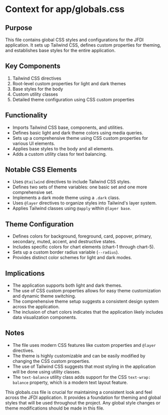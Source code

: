 # Context for app/globals.css

## Purpose
This file contains global CSS styles and configurations for the JFDI application. It sets up Tailwind CSS, defines custom properties for theming, and establishes base styles for the entire application.

## Key Components
1. Tailwind CSS directives
2. Root-level custom properties for light and dark themes
3. Base styles for the body
4. Custom utility classes
5. Detailed theme configuration using CSS custom properties

## Functionality
- Imports Tailwind CSS base, components, and utilities.
- Defines basic light and dark theme colors using media queries.
- Sets up a comprehensive theme using CSS custom properties for various UI elements.
- Applies base styles to the body and all elements.
- Adds a custom utility class for text balancing.

## Notable CSS Elements
- Uses `@tailwind` directives to include Tailwind CSS styles.
- Defines two sets of theme variables: one basic set and one more comprehensive set.
- Implements a dark mode theme using a `.dark` class.
- Uses `@layer` directives to organize styles into Tailwind's layer system.
- Applies Tailwind classes using `@apply` within `@layer base`.

## Theme Configuration
- Defines colors for background, foreground, card, popover, primary, secondary, muted, accent, and destructive states.
- Includes specific colors for chart elements (chart-1 through chart-5).
- Sets up a custom border radius variable (`--radius`).
- Provides distinct color schemes for light and dark modes.

## Implications
- The application supports both light and dark themes.
- The use of CSS custom properties allows for easy theme customization and dynamic theme switching.
- The comprehensive theme setup suggests a consistent design system across the application.
- The inclusion of chart colors indicates that the application likely includes data visualization components.

## Notes
- The file uses modern CSS features like custom properties and `@layer` directives.
- The theme is highly customizable and can be easily modified by changing the CSS custom properties.
- The use of Tailwind CSS suggests that most styling in the application will be done using utility classes.
- The `text-balance` utility class adds support for the CSS `text-wrap: balance` property, which is a modern text layout feature.

This globals.css file is crucial for maintaining a consistent look and feel across the JFDI application. It provides a foundation for theming and global styles that will be used throughout the project. Any global style changes or theme modifications should be made in this file.